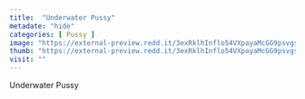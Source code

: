 ```yaml
---
title:  "Underwater Pussy"
metadate: "hide"
categories: [ Pussy ]
image: "https://external-preview.redd.it/3exRklhInflo54VXpayaMcGG9psvgs_9NbUztRhJnAM.jpg?auto=webp&s=f91634e9b7dac352837d6b82ff55b347dbb59406"
thumb: "https://external-preview.redd.it/3exRklhInflo54VXpayaMcGG9psvgs_9NbUztRhJnAM.jpg?width=1080&crop=smart&auto=webp&s=03ebeac76b0c9e71e5239e07b9aec924040e86c4"
visit: ""
---
```

Underwater Pussy

